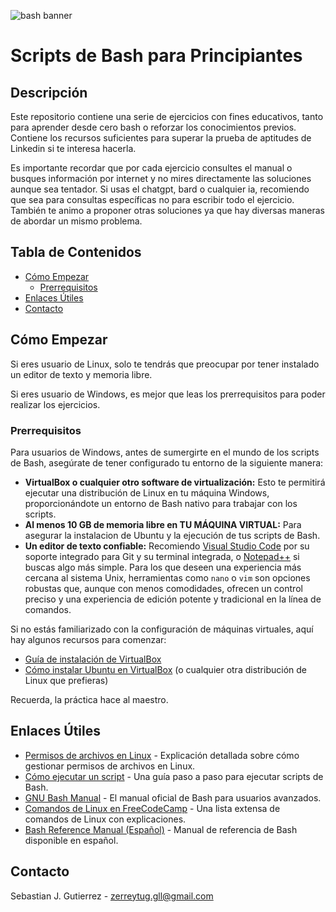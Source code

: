 ![bash banner](https://github.com/ZerreMC/Basics-Scripts/assets/69958471/5af9bb15-50cd-4c66-bc2a-dfee8f671cc7)
# Scripts de Bash para Principiantes

## Descripción
Este repositorio contiene una serie de ejercicios con fines educativos, tanto para aprender desde cero bash o reforzar los conocimientos previos. Contiene los recursos suficientes para superar la prueba de aptitudes de Linkedin si te interesa hacerla.

Es importante recordar que por cada ejercicio consultes el manual o busques información por internet y no mires directamente las soluciones aunque sea tentador. Si usas el chatgpt, bard o cualquier ia, recomiendo que sea para consultas específicas no para escribir todo el ejercicio. También te animo a proponer otras soluciones ya que hay diversas maneras de abordar un mismo problema.


## Tabla de Contenidos
- [Cómo Empezar](#cómo-empezar)
  - [Prerrequisitos](#prerrequisitos)
- [Enlaces Útiles](#enlaces-útiles)
- [Contacto](#contacto)


## Cómo Empezar
Si eres usuario de Linux, solo te tendrás que preocupar por tener instalado un editor de texto y memoria libre.

Si eres usuario de Windows, es mejor que leas los prerrequisitos para poder realizar los ejercicios.


### Prerrequisitos
Para usuarios de Windows, antes de sumergirte en el mundo de los scripts de Bash, asegúrate de tener configurado tu entorno de la siguiente manera:

- **VirtualBox o cualquier otro software de virtualización:** Esto te permitirá ejecutar una distribución de Linux en tu máquina Windows, proporcionándote un entorno de Bash nativo para trabajar con los scripts.
- **Al menos 10 GB de memoria libre en TU MÁQUINA VIRTUAL:** Para asegurar la instalacion de Ubuntu y la ejecución de tus scripts de Bash.
- **Un editor de texto confiable:** Recomiendo [Visual Studio Code](https://code.visualstudio.com/) por su soporte integrado para Git y su terminal integrada, o [Notepad++](https://notepad-plus-plus.org/) si buscas algo más simple. Para los que deseen una experiencia más cercana al sistema Unix, herramientas como `nano` o `vim` son opciones robustas que, aunque con menos comodidades, ofrecen un control preciso y una experiencia de edición potente y tradicional en la línea de comandos.

Si no estás familiarizado con la configuración de máquinas virtuales, aquí hay algunos recursos para comenzar:
- [Guía de instalación de VirtualBox](https://es.wikihow.com/instalar-VirtualBox)
- [Cómo instalar Ubuntu en VirtualBox](https://osl.ugr.es/2020/09/29/como-instalar-ubuntu-en-virtual-box/) (o cualquier otra distribución de Linux que prefieras)

Recuerda, la práctica hace al maestro.


## Enlaces Útiles
- [Permisos de archivos en Linux](https://itsfoss.com/es/permisos-de-archivos-en-linux/) - Explicación detallada sobre cómo gestionar permisos de archivos en Linux.
- [Cómo ejecutar un script](https://itsfoss.com/es/ejecutando-bash-script/) - Una guía paso a paso para ejecutar scripts de Bash.
- [GNU Bash Manual](https://www.gnu.org/software/bash/manual/bash.html) - El manual oficial de Bash para usuarios avanzados.
- [Comandos de Linux en FreeCodeCamp](https://www.freecodecamp.org/espanol/news/comandos-de-linux/) - Una lista extensa de comandos de Linux con explicaciones.
- [Bash Reference Manual (Español)](https://dirac.df.uba.ar/_media/bashref.es.pdf) - Manual de referencia de Bash disponible en español.


## Contacto
Sebastian J. Gutierrez - zerreytug.gll@gmail.com
